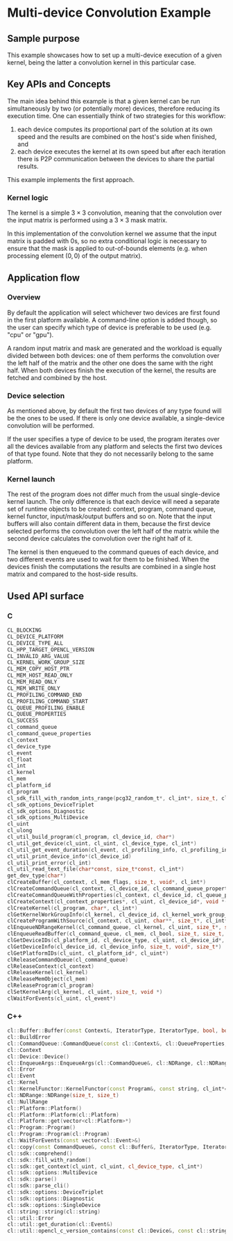 # Multi-device Convolution Example

## Sample purpose
This example showcases how to set up a multi-device execution of a given kernel, being the latter a convolution kernel in this particular case.

## Key APIs and Concepts
The main idea behind this example is that a given kernel can be run simultaneously by two (or potentially more) devices, therefore reducing its execution time. One can essentially think of two strategies for this workflow:
1. each device computes its proportional part of the solution at its own speed and the results are combined on the host's side when finished, and
2. each device executes the kernel at its own speed but after each iteration there is P2P communication between the devices to share the partial results.

This example implements the first approach.

### Kernel logic
The kernel is a simple $3 \times 3$ convolution, meaning that the convolution over the input matrix is performed using a $3 \times 3$ mask matrix.

In this implementation of the convolution kernel we assume that the input matrix is padded with 0s, so no extra conditional logic is necessary to ensure that the mask is applied to out-of-bounds elements (e.g. when processing element $(0,0)$ of the output matrix).

## Application flow
### Overview
By default the application will select whichever two devices are first found in the first platform available. A command-line option is added though, so the user can specify which type of device is preferable to be used (e.g. "cpu" or "gpu").

A random input matrix and mask are generated and the workload is equally divided between both devices: one of them performs the convolution over the left half of the matrix and the other one does the same with the right half. When both devices finish the execution of the kernel, the results are fetched and combined by the host.

### Device selection
As mentioned above, by default the first two devices of any type found will be the ones to be used. If there is only one device available, a single-device convolution will be performed.

If the user specifies a type of device to be used, the program iterates over all the devices available from any platform and selects the first two devices of that type found. Note that they do not necessarily belong to the same platform.

### Kernel launch
The rest of the program does not differ much from the usual single-device kernel launch. The only difference is that each device will need a separate set of runtime objects to be created: context, program, command queue, kernel functor, input/mask/output buffers and so on. Note that the input buffers will also contain different data in them, because the first device selected performs the convolution over the left half of the matrix while the second device calculates the convolution over the right half of it.

The kernel is then enqueued to the command queues of each device, and two different events are used to wait for them to be finished. When the devices finish the computations the results are combined in a single host matrix and compared to the host-side results.

## Used API surface
### C
```c
CL_BLOCKING
CL_DEVICE_PLATFORM
CL_DEVICE_TYPE_ALL
CL_HPP_TARGET_OPENCL_VERSION
CL_INVALID_ARG_VALUE
CL_KERNEL_WORK_GROUP_SIZE
CL_MEM_COPY_HOST_PTR
CL_MEM_HOST_READ_ONLY
CL_MEM_READ_ONLY
CL_MEM_WRITE_ONLY
CL_PROFILING_COMMAND_END
CL_PROFILING_COMMAND_START
CL_QUEUE_PROFILING_ENABLE
CL_QUEUE_PROPERTIES
CL_SUCCESS
cl_command_queue
cl_command_queue_properties
cl_context
cl_device_type
cl_event
cl_float
cl_int
cl_kernel
cl_mem
cl_platform_id
cl_program
cl_sdk_fill_with_random_ints_range(pcg32_random_t*, cl_int*, size_t, cl_int, cl_int)
cl_sdk_options_DeviceTriplet
cl_sdk_options_Diagnostic
cl_sdk_options_MultiDevice
cl_uint
cl_ulong
cl_util_build_program(cl_program, cl_device_id, char*)
cl_util_get_device(cl_uint, cl_uint, cl_device_type, cl_int*)
cl_util_get_event_duration(cl_event, cl_profiling_info, cl_profiling_info, cl_int*)
cl_util_print_device_info*(cl_device_id)
cl_util_print_error(cl_int)
cl_util_read_text_file(char*const, size_t*const, cl_int*)
get_dev_type(char*)
clCreateBuffer(cl_context, cl_mem_flags, size_t, void*, cl_int*)
clCreateCommandQueue(cl_context, cl_device_id, cl_command_queue_properties, cl_int*)
clCreateCommandQueueWithProperties(cl_context, cl_device_id, cl_queue_properties*, cl_int*) -> OpenCL >= 2.0
clCreateContext(cl_context_properties*, cl_uint, cl_device_id*, void *(char*, void*,size_t, void*), void*, cl_int*)
clCreateKernel(cl_program, char*, cl_int*)
clGetKernelWorkGroupInfo(cl_kernel, cl_device_id, cl_kernel_work_group_info, size_t, void*, size_t*)
clCreateProgramWithSource(cl_context, cl_uint, char**, size_t*, cl_int*)
clEnqueueNDRangeKernel(cl_command_queue, cl_kernel, cl_uint, size_t*, size_t*, size_t*, cl_uint, cl_event*, cl_event*)
clEnqueueReadBuffer(cl_command_queue, cl_mem, cl_bool, size_t, size_t, void*, cl_uint, cl_event*, cl_event*)
clGetDeviceIDs(cl_platform_id, cl_device_type, cl_uint, cl_device_id*, cl_uint*)
clGetDeviceInfo(cl_device_id, cl_device_info, size_t, void*, size_t*)
clGetPlatformIDs(cl_uint, cl_platform_id*, cl_uint*)
clReleaseCommandQueue(cl_command_queue)
clReleaseContext(cl_context)
clReleaseKernel(cl_kernel)
clReleaseMemObject(cl_mem)
clReleaseProgram(cl_program)
clSetKernelArg(cl_kernel, cl_uint, size_t, void *)
clWaitForEvents(cl_uint, cl_event*)
```

### C++
```c++
cl::Buffer::Buffer(const Context&, IteratorType, IteratorType, bool, bool=false, cl_int*=NULL)
cl::BuildError
cl::CommandQueue::CommandQueue(const cl::Context&, cl::QueueProperties, cl_int*=NULL)
cl::Context
cl::Device::Device()
cl::EnqueueArgs::EnqueueArgs(cl::CommandQueue&, cl::NDRange, cl::NDRange)
cl::Error
cl::Event
cl::Kernel
cl::KernelFunctor::KernelFunctor(const Program&, const string, cl_int*=NULL)
cl::NDRange::NDRange(size_t, size_t)
cl::NullRange
cl::Platform::Platform()
cl::Platform::Platform(cl::Platform)
cl::Platform::get(vector<cl::Platform>*)
cl::Program::Program()
cl::Program::Program(cl::Program)
cl::WaitForEvents(const vector<cl::Event>&)
cl::copy(const CommandQueue&, const cl::Buffer&, IteratorType, IteratorType)
cl::sdk::comprehend()
cl::sdk::fill_with_random()
cl::sdk::get_context(cl_uint, cl_uint, cl_device_type, cl_int*)
cl::sdk::options::MultiDevice
cl::sdk::parse()
cl::sdk::parse_cli()
cl::sdk::options::DeviceTriplet
cl::sdk::options::Diagnostic
cl::sdk::options::SingleDevice
cl::string::string(cl::string)
cl::util::Error
cl::util::get_duration(cl::Event&)
cl::util::opencl_c_version_contains(const cl::Device&, const cl::string&)
```
